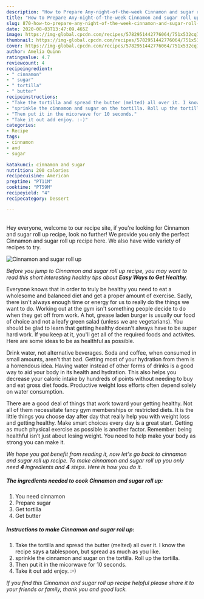 ```yaml
---
description: "How to Prepare Any-night-of-the-week Cinnamon and sugar roll up"
title: "How to Prepare Any-night-of-the-week Cinnamon and sugar roll up"
slug: 870-how-to-prepare-any-night-of-the-week-cinnamon-and-sugar-roll-up
date: 2020-08-03T13:47:09.465Z
image: https://img-global.cpcdn.com/recipes/5782951442776064/751x532cq70/cinnamon-and-sugar-roll-up-recipe-main-photo.jpg
thumbnail: https://img-global.cpcdn.com/recipes/5782951442776064/751x532cq70/cinnamon-and-sugar-roll-up-recipe-main-photo.jpg
cover: https://img-global.cpcdn.com/recipes/5782951442776064/751x532cq70/cinnamon-and-sugar-roll-up-recipe-main-photo.jpg
author: Amelia Quinn
ratingvalue: 4.7
reviewcount: 4
recipeingredient:
- " cinnamon"
- " sugar"
- " tortilla"
- " butter"
recipeinstructions:
- "Take the tortilla and spread the butter (melted) all over it. I know the recipe says a tablespoon, but spread as much as you like."
- "sprinkle the cinnamon and sugar on the tortilla. Roll up the tortilla."
- "Then put it in the micorwave for 10 seconds."
- "Take it out add enjoy. :-)"
categories:
- Recipe
tags:
- cinnamon
- and
- sugar

katakunci: cinnamon and sugar 
nutrition: 200 calories
recipecuisine: American
preptime: "PT11M"
cooktime: "PT59M"
recipeyield: "4"
recipecategory: Dessert

---
```

<br>
Hey everyone, welcome to our recipe site, if you're looking for Cinnamon and sugar roll up recipe, look no further! We provide you only the perfect Cinnamon and sugar roll up recipe here. We also have wide variety of recipes to try.
<br>


![Cinnamon and sugar roll up](https://img-global.cpcdn.com/recipes/5782951442776064/751x532cq70/cinnamon-and-sugar-roll-up-recipe-main-photo.jpg)

<i>Before you jump to Cinnamon and sugar roll up recipe, you may want to read this short interesting healthy tips about <strong>Easy Ways to Get Healthy</strong>.</i>

Everyone knows that in order to truly be healthy you need to eat a wholesome and balanced diet and get a proper amount of exercise. Sadly, there isn't always enough time or energy for us to really do the things we want to do. Working out at the gym isn't something people decide to do when they get off from work. A hot, grease laden burger is usually our food of choice and not a leafy green salad (unless we are vegetarians). You should be glad to learn that getting healthy doesn't always have to be super hard work. If you keep at it, you'll get all of the required foods and activites. Here are some ideas to be as healthful as possible.

Drink water, not alternative beverages. Soda and coffee, when consumed in small amounts, aren't that bad. Getting most of your hydration from them is a horrendous idea. Having water instead of other forms of drinks is a good way to aid your body in its health and hydration. This also helps you decrease your caloric intake by hundreds of points without needing to buy and eat gross diet foods. Productive weight loss efforts often depend solely on water consumption.

There are a good deal of things that work toward your getting healthy. Not all of them necessitate fancy gym memberships or restricted diets. It is the little things you choose day after day that really help you with weight loss and getting healthy. Make smart choices every day is a great start. Getting as much physical exercise as possible is another factor. Remember: being healthful isn’t just about losing weight. You need to help make your body as strong you can make it. 


<i>We hope you got benefit from reading it, now let's go back to cinnamon and sugar roll up recipe. To make cinnamon and sugar roll up you only need <strong>4</strong> ingredients and <strong>4</strong> steps. Here is how you do it.
</i>

##### The ingredients needed to cook Cinnamon and sugar roll up:

1. You need  cinnamon
1. Prepare  sugar
1. Get  tortilla
1. Get  butter


##### Instructions to make Cinnamon and sugar roll up:

1. Take the tortilla and spread the butter (melted) all over it. I know the recipe says a tablespoon, but spread as much as you like.
1. sprinkle the cinnamon and sugar on the tortilla. Roll up the tortilla.
1. Then put it in the micorwave for 10 seconds.
1. Take it out add enjoy. :-)


<i>If you find this Cinnamon and sugar roll up recipe helpful please share it to your friends or family, thank you and good luck.</i>
